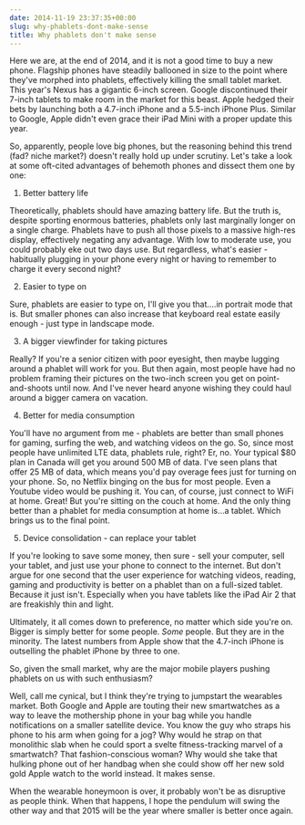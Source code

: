 ```yaml
---
date: 2014-11-19 23:37:35+00:00
slug: why-phablets-dont-make-sense
title: Why phablets don't make sense
---
```


Here we are, at the end of 2014, and it is not a good time to buy a new phone. Flagship phones have steadily ballooned in size to the point where they've morphed into phablets, effectively killing the small tablet market. This year's Nexus has a gigantic 6-inch screen. Google discontinued their 7-inch tablets to make room in the market for this beast. Apple hedged their bets by launching both a 4.7-inch iPhone and a 5.5-inch iPhone Plus. Similar to Google, Apple didn't even grace their iPad Mini with a proper update this year.

So, apparently, people love big phones, but the reasoning behind this trend (fad? niche market?) doesn't really hold up under scrutiny. Let's take a look at some oft-cited advantages of behemoth phones and dissect them one by one:

1. Better battery life

Theoretically, phablets should have amazing battery life. But the truth is, despite sporting enormous batteries, phablets only last marginally longer on a single charge. Phablets have to push all those pixels to a massive high-res display, effectively negating any advantage. With low to moderate use, you could probably eke out two days use. But regardless, what's easier - habitually plugging in your phone every night or having to remember to charge it every second night?

2. Easier to type on

Sure, phablets are easier to type on, I'll give you that....in portrait mode that is. But smaller phones can also increase that keyboard real estate easily enough - just type in landscape mode.

3. A bigger viewfinder for taking pictures

Really? If you're a senior citizen with poor eyesight, then maybe lugging around a phablet will work for you. But then again, most people have had no problem framing their pictures on the two-inch screen you get on point-and-shoots until now. And I've never heard anyone wishing they could haul around a bigger camera on vacation.

4. Better for media consumption

You'll have no argument from me - phablets are better than small phones for gaming, surfing the web, and watching videos on the go. So, since most people have unlimited LTE data, phablets rule, right? Er, no. Your typical $80 plan in Canada will get you around 500 MB of data. I've seen plans that offer 25 MB of data, which means you'd pay overage fees just for turning on your phone. So, no Netflix binging on the bus for most people. Even a Youtube video would be pushing it. You can, of course, just connect to WiFi at home. Great! But you're sitting on the couch at home. And the only thing better than a phablet for media consumption at home is...a tablet. Which brings us to the final point.

5. Device consolidation - can replace your tablet

If you're looking to save some money, then sure - sell your computer, sell your tablet, and just use your phone to connect to the internet. But don't argue for one second that the user experience for watching videos, reading, gaming and productivity is better on a phablet than on a full-sized tablet. Because it just isn't. Especially when you have tablets like the iPad Air 2 that are freakishly thin and light.

Ultimately, it all comes down to preference, no matter which side you're on. Bigger is simply better for some people. _Some_ people. But they are in the minority. The latest numbers from Apple show that the 4.7-inch iPhone is outselling the phablet iPhone by three to one.

So, given the small market, why are the major mobile players pushing phablets on us with such enthusiasm?

Well, call me cynical, but I think they're trying to jumpstart the wearables market. Both Google and Apple are touting their new smartwatches as a way to leave the mothership phone in your bag while you handle notifications on a smaller satellite device. You know the guy who straps his phone to his arm when going for a jog? Why would he strap on that monolithic slab when he could sport a svelte fitness-tracking marvel of a smartwatch? That fashion-conscious woman? Why would she take that hulking phone out of her handbag when she could show off her new sold gold Apple watch to the world instead. It makes sense.

When the wearable honeymoon is over, it probably won't be as disruptive as people think. When that happens, I hope the pendulum will swing the other way and that 2015 will be the year where smaller is better once again.
